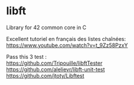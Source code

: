 # libft
Library for 42 common core in C

Excellent tutoriel en français des listes chaînées:  
https://www.youtube.com/watch?v=t_9Zz58PzxY  

Pass this 3 test :  
https://github.com/Tripouille/libftTester  
https://github.com/alelievr/libft-unit-test  
https://github.com/jtoty/Libftest  

